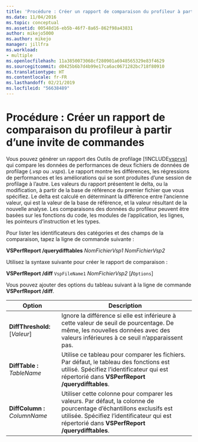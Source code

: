 ```yaml
---
title: 'Procédure : Créer un rapport de comparaison du profileur à partir d’une invite de commandes | Microsoft Docs'
ms.date: 11/04/2016
ms.topic: conceptual
ms.assetid: 00548d16-eb5b-46f7-8a65-862f98a43831
author: mikejo5000
ms.author: mikejo
manager: jillfra
ms.workload:
- multiple
ms.openlocfilehash: 11a3850073068cf280901a6948565329e83f4629
ms.sourcegitcommit: d0425b6b7d4b99e17ca6ac0671282bc718f80910
ms.translationtype: HT
ms.contentlocale: fr-FR
ms.lasthandoff: 02/21/2019
ms.locfileid: "56638489"
---
```

# <a name="how-to-create-a-profiler-comparison-report-from-a-command-prompt"></a>Procédure : Créer un rapport de comparaison du profileur à partir d’une invite de commandes
Vous pouvez générer un rapport des Outils de profilage [!INCLUDE[vsprvs](../code-quality/includes/vsprvs_md.md)] qui compare les données de performances de deux fichiers de données de profilage (.*vsp* ou .*vsps*). Le rapport montre les différences, les régressions de performances et les améliorations qui se sont produites d’une session de profilage à l’autre. Les valeurs du rapport présentent le delta, ou la modification, à partir de la base de référence du premier fichier que vous spécifiez. Le delta est calculé en déterminant la différence entre l’ancienne valeur, qui est la valeur de la base de référence, et la valeur résultant de la nouvelle analyse. Les comparaisons des données du profileur peuvent être basées sur les fonctions du code, les modules de l’application, les lignes, les pointeurs d’instruction et les types.

 Pour lister les identificateurs des catégories et des champs de la comparaison, tapez la ligne de commande suivante :

 **VSPerfReport /querydifftables**  *NomFichierVsp1* *NomFichierVsp2*

 Utilisez la syntaxe suivante pour créer le rapport de comparaison :

 **VSPerfReport /diff**  `VspFileName1` *NomFichierVsp2* [**/**`Options`]

 Vous pouvez ajouter des options du tableau suivant à la ligne de commande **VSPerfReport /diff**.

|Option|Description|
|------------|-----------------|
|**DiffThreshold:**[*Valeur*]|Ignore la différence si elle est inférieure à cette valeur de seuil de pourcentage. De même, les nouvelles données avec des valeurs inférieures à ce seuil n’apparaissent pas.|
|**DiffTable :** *TableName*|Utilise ce tableau pour comparer les fichiers. Par défaut, le tableau des fonctions est utilisé. Spécifiez l’identificateur qui est répertorié dans **VSPerfReport /querydifftables**.|
|**DiffColumn :** *ColumnName*|Utiliser cette colonne pour comparer les valeurs. Par défaut, la colonne de pourcentage d’échantillons exclusifs est utilisée. Spécifiez l’identificateur qui est répertorié dans **VSPerfReport /querydifftables**.|